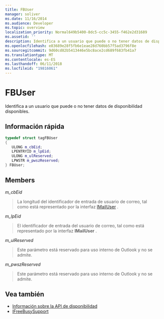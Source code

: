 ```yaml
---
title: FBUser
manager: soliver
ms.date: 11/16/2014
ms.audience: Developer
ms.topic: overview
localization_priority: Normal649b5400-8dc5-cc5c-3455-f462e2d31689
ms.assetid: ''
description: Identifica a un usuario que puede o no tener datos de disponibilidad disponibles.
ms.openlocfilehash: e83689e28f5fb6e1eae28d760bb57f5ad3796f8e
ms.sourcegitcommit: 9d60cd82b5413446e5bc8ace2cd689f683fb41a7
ms.translationtype: MT
ms.contentlocale: es-ES
ms.lasthandoff: 06/11/2018
ms.locfileid: "19816061"
---
```

# <a name="fbuser"></a>FBUser

Identifica a un usuario que puede o no tener datos de disponibilidad disponibles.
  
## <a name="quick-info"></a>Información rápida

```cpp
typedef struct tagFBUser 
{ 
   ULONG m_cbEid; 
   LPENTRYID m_lpEid; 
   ULONG m_ulReserved; 
   LPWSTR m_pwszReserved; 
} FBUser;

```

## <a name="members"></a>Members

_m_cbEid_
  
> La longitud del identificador de entrada de usuario de correo, tal como está representado por la interfaz [IMailUser](http://msdn.microsoft.com/library/wab._wab_IMailUser%28Office.15%29.aspx) . 
    
_m_lpEid_
  
> El identificador de entrada del usuario de correo, tal como está representado por la interfaz **IMailUser** . 
    
_m_ulReserved_
  
> Este parámetro está reservado para uso interno de Outlook y no se admite.
    
_m_pwszReserved_
  
> Este parámetro está reservado para uso interno de Outlook y no se admite.
    
## <a name="see-also"></a>Vea también

- [Información sobre la API de disponibilidad](about-the-free-busy-api.md)  
- [IFreeBusySupport](ifreebusysupport.md)

